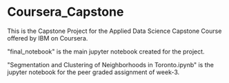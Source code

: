 # Coursera_Capstone
This is the Capstone Project for the Applied Data Science Capstone Course offered by IBM on Coursera.

"final_notebook" is the main jupyter notebook created for the project.

"Segmentation and Clustering of Neighborhoods in Toronto.ipynb" is the jupyter notebook for the peer graded assignment of week-3.

